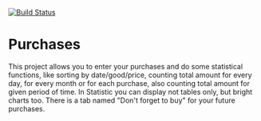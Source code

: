 [![Build Status](https://travis-ci.org/PecherkinaJ/Purchases.svg?branch=master)](https://travis-ci.org/github/PecherkinaJ/Purchases)

# Purchases
This project allows you to enter your purchases and do some statistical functions, like sorting by date/good/price, counting total amount for every day, for every month or for each purchase, also counting total amount for given period of time.
In Statistic you can display not tables only, but bright charts too. There is a tab named "Don't forget to buy" for your future purchases.

## 

